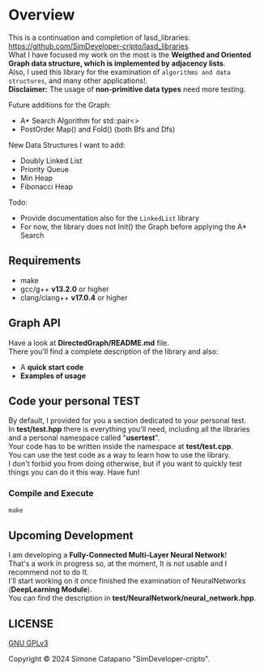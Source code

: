 # Overview

This is a continuation and completion of lasd_libraries: <https://github.com/SimDeveloper-cripto/lasd_libraries>. <br />
What I have focused my work on the most is the __Weigthed and Oriented Graph data structure, which is implemented by adjacency lists__. <br />
Also, I used this library for the examination of `algorithms and data structures`, and many other applications!. <br />
__Disclaimer:__ The usage of __non-primitive data types__ need more testing.

Future additions for the Graph:

- A* Search Algorithm for std::pair<>
- PostOrder Map() and Fold() (both Bfs and Dfs)

New Data Structures I want to add:

- Doubly Linked List
- Priority Queue
- Min Heap
- Fibonacci Heap

Todo:

- Provide documentation also for the `LinkedList` library
- For now, the library does not Init() the Graph before applying the A* Search

## Requirements

- make
- gcc/g++ __v13.2.0__ or higher
- clang/clang++ __v17.0.4__ or higher

## Graph API

Have a look at __DirectedGraph/README.md__ file. <br />
There you'll find a complete description of the library and also:

- A __quick start code__
- __Examples of usage__

## Code your personal TEST

By default, I provided for you a section dedicated to your personal test. <br />
In __test/test.hpp__ there is everything you'll need, including all the libraries and a personal namespace called "__usertest__". <br />
Your code has to be written inside the namespace at __test/test.cpp__. <br />
You can use the test code as a way to learn how to use the library. <br />
I don't forbid you from doing otherwise, but if you want to quickly test things you can do it this way. Have fun! <br />

### Compile and Execute

```bat
make
```

## Upcoming Development

I am developing a __Fully-Connected Multi-Layer Neural Network__! <br />
That's a work in progress so, at the moment, It is not usable and I recommend not to do It. <br />
I'll start working on it once finished the examination of NeuralNetworks (__DeepLearning Module__).  <br />
You can find the description in __test/NeuralNetwork/neural_network.hpp__. <br />

## LICENSE

[GNU GPLv3](https://choosealicense.com/licenses/gpl-3.0/)

Copyright © 2024 Simone Catapano "SimDeveloper-cripto".
